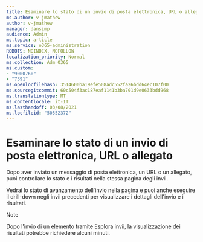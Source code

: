 ```yaml
---
title: Esaminare lo stato di un invio di posta elettronica, URL o allegato
ms.author: v-jmathew
author: v-jmathew
manager: dansimp
audience: Admin
ms.topic: article
ms.service: o365-administration
ROBOTS: NOINDEX, NOFOLLOW
localization_priority: Normal
ms.collection: Adm_O365
ms.custom:
- "9000760"
- "7391"
ms.openlocfilehash: 3514600ba19efe508adc552fa26bdd64ec107f00
ms.sourcegitcommit: 60c504f3ac187eaf1141b3ba701d9e0633bdd968
ms.translationtype: MT
ms.contentlocale: it-IT
ms.lasthandoff: 03/08/2021
ms.locfileid: "50552372"
---
```

# <a name="review-the-status-of-an-email-url-or-attachment-submission"></a>Esaminare lo stato di un invio di posta elettronica, URL o allegato

Dopo aver inviato un messaggio di posta elettronica, un URL o un allegato, puoi controllare lo stato e i risultati nella stessa pagina degli invii.

Vedrai lo stato di avanzamento dell'invio nella pagina e puoi anche eseguire il drill-down negli invii precedenti per visualizzare i dettagli dell'invio e i risultati.

> [!NOTE]
> Dopo l'invio di un elemento tramite Esplora invii, la visualizzazione dei risultati potrebbe richiedere alcuni minuti.
